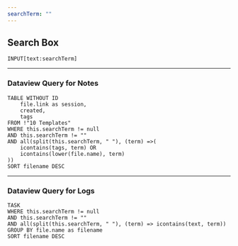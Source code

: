 ```yaml
---
searchTerm: ""
---
```

## Search Box

```meta-bind
INPUT[text:searchTerm]
```

---

### Dataview Query for Notes

```dataview
TABLE WITHOUT ID
	file.link as session, 
	created, 
	tags
FROM !"10 Templates"
WHERE this.searchTerm != null
AND this.searchTerm != ""
AND all(split(this.searchTerm, " "), (term) =>(
	icontains(tags, term) OR
	icontains(lower(file.name), term)
))
SORT filename DESC
```

---

###  Dataview Query for Logs

```dataview
TASK
WHERE this.searchTerm != null
AND this.searchTerm != ""
AND all(split(this.searchTerm, " "), (term) => icontains(text, term))
GROUP BY file.name as filename
SORT filename DESC
```